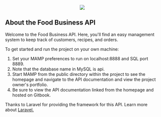 <p align="center"><img src="logo.png"></p>

## About the Food Business API

Welcome to the Food Business API. Here, you'll find an easy management system to keep track of customers, recipes, and orders.

To get started and run the project on your own machine:

1. Set your MAMP preferences to run on localhost:8888 and SQL port 8889.
2. Note that the database name in MySQL is api.
3. Start MAMP from the public directory within the project to see the homepage and navigate to the API documentation and view the project owner's portfolio.
4. Be sure to view the API documentation linked from the homepage and hosted on Gitbook.

Thanks to Laravel for providing the framework for this API. Learn more about <a href="https://laravel.com"> Laravel. </a>
